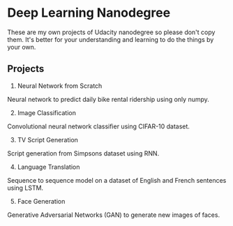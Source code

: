 # Deep Learning Nanodegree

These are my own projects of Udacity nanodegree so please don't copy them. It's better for your understanding and learning to do the things by your own.

## Projects

1. Neural Network from Scratch

Neural network to predict daily bike rental ridership using only numpy.

2. Image Classification

Convolutional neural network classifier using CIFAR-10 dataset.

3. TV Script Generation

Script generation from Simpsons dataset using RNN.

4. Language Translation

Sequence to sequence model on a dataset of English and French sentences using LSTM.

5. Face Generation

Generative Adversarial Networks (GAN) to generate new images of faces.
